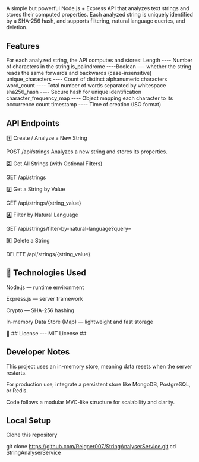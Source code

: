 
##
A simple but powerful Node.js + Express API that analyzes text strings and stores their computed properties.
Each analyzed string is uniquely identified by a SHA-256 hash, and supports filtering, natural language queries, and deletion.


## Features ##

For each analyzed string, the API computes and stores:
Length ----	Number of characters in the string
is_palindrome ----Boolean —- whether the string reads the same forwards and backwards (case-insensitive)
unique_characters ---- Count of distinct alphanumeric characters
word_count	---- Total number of words separated by whitespace
sha256_hash	---- Secure hash for unique identification
character_frequency_map	---- Object mapping each character to its occurrence count
timestamp	---- Time of creation (ISO format)


## API Endpoints ##

1️⃣ Create / Analyze a New String

POST /api/strings
Analyzes a new string and stores its properties.

2️⃣ Get All Strings (with Optional Filters)

GET /api/strings

3️⃣ Get a String by Value

GET /api/strings/{string_value}


4️⃣ Filter by Natural Language

GET /api/strings/filter-by-natural-language?query=<sentence>

5️⃣ Delete a String

DELETE /api/strings/{string_value}



## 🧰 Technologies Used

Node.js — runtime environment

Express.js — server framework

Crypto — SHA-256 hashing

In-memory Data Store (Map) — lightweight and fast storage


📜 ## License --- MIT License ##


## Developer Notes

This project uses an in-memory store, meaning data resets when the server restarts.

For production use, integrate a persistent store like MongoDB, PostgreSQL, or Redis.

Code follows a modular MVC-like structure for scalability and clarity.


## Local Setup ##

Clone this repository

git clone https://github.com/Reigner007/StringAnalyserService.git
cd StringAnalyserService